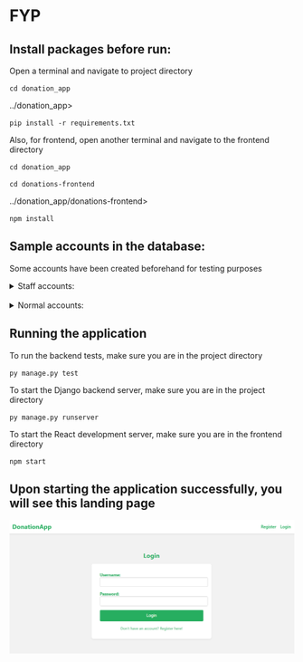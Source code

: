 # FYP
 
## Install packages before run:

Open a terminal and navigate to project directory

```
cd donation_app
```

../donation_app>
```
pip install -r requirements.txt
```

Also, for frontend, open another terminal and navigate to the frontend directory

```
cd donation_app
```
```
cd donations-frontend
```

../donation_app/donations-frontend>
```
npm install
```


## Sample accounts in the database:

Some accounts have been created beforehand for testing purposes

<details>
  <summary>Staff accounts:</summary>
  <ol>
    <li> admin (superuser)
      <ul>
        <li>Username: admin</li>
        <li>Password: abcd@1234</li>
      </ul>
    </li>
    <li> Moderator1
      <ul>
        <li>Username: moderator1</li>
        <li>Password: abcd@1234</li>
      </ul>
    </li>
    <li> Moderator2
      <ul>
        <li>Username: Moderator2</li>
        <li>Password: abcd@1234</li>
      </ul>
    </li>
    <li> Volunteer1
      <ul>
        <li>Username: volunteer1</li>
        <li>Password: abcd@1234</li>
      </ul>
    </li>
    <li> Volunteer2
      <ul>
        <li>Username: volunteer2</li>
        <li>Password: abcd@1234</li>
      </ul>
    </li>
  </ol>
</details>
<br>
<details>
  <summary>Normal accounts:</summary>
  <ol>
    <li> Donor1
      <ul>
        <li>Username: donor1</li>
        <li>Password: abcd@1234</li>
      </ul>
    </li>
    <li> Donor2
      <ul>
        <li>Username: donor2</li>
        <li>Password: abcd@1234</li>
      </ul>
    </li>
  </ol>
</details>

## Running the application

To run the backend tests, make sure you are in the project directory

```
py manage.py test
```

To start the Django backend server, make sure you are in the project directory

```
py manage.py runserver
```

To start the React development server, make sure you are in the frontend directory

```
npm start
```

## Upon starting the application successfully, you will see this landing page
![Landing Page Screenshot](donation_app/media/README/Landing_Page.png)